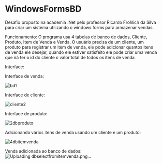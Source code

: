 # WindowsFormsBD
Desafio proposto na academia .Net pelo professor Ricardo Frohlich da Silva para criar um sistema utilizando o windows forms para armazenar vendas.

Funcionamento:
O programa usa 4 tabelas de banco de dados, Cliente, Produto, Item de Venda e Venda.
O usuário precisa de um cliente, um produto para registrar um item de venda, ele pode adicionar quantos itens de venda ele desejar, quando ele estiver satisfeito ele pode criar uma venda que irá ter o id do cliente o valor total de todos os itens de venda.

Interface:

Interface de venda:

![bd1](https://user-images.githubusercontent.com/96741532/176331875-6945b2d8-cbad-4b61-a25d-7af809fb7857.png)

Interface de cliente:

![cliente2](https://user-images.githubusercontent.com/96741532/176332009-d65ecf91-455a-486b-9ecb-b48acb005975.png)

Interface de produto:

![2dbproduto](https://user-images.githubusercontent.com/96741532/176332090-4bd85bfc-d9f5-4e82-ac96-9d6ea997a88b.png)

Adicionando vários itens de venda usando um cliente e um produto:

![4dbitemvenda](https://user-images.githubusercontent.com/96741532/176332119-2091d7e5-6bf4-4c32-9eaf-5f121af5e7ed.png)

Venda adicionada ao banco de dados:
![Uploading dbselectfromitemvenda.png…]()
